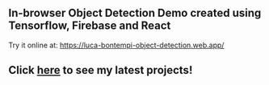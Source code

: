 ## In-browser Object Detection Demo created using Tensorflow, Firebase and React

Try it online at: https://luca-bontempi-object-detection.web.app/

## Click <a href="https://nvios.github.io/luca_bontempi/main.html"><strong>here</strong></a> to see my latest projects!
